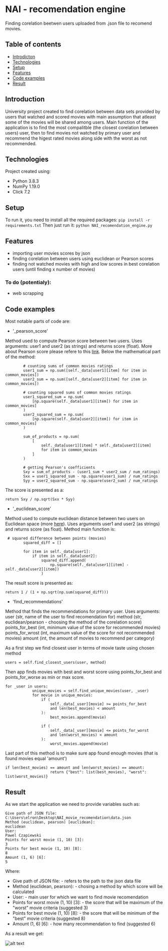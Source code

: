 # NAI - recomendation engine
Finding corelation beetwen users uploaded from .json file to recomend movies.

## Table of contents

* [Introdicton](#introduction)
* [Technologies](#Technologies)
* [Setup](#Setup)
* [Features](#features)
* [Code examples](#code-examples)
* [Result](#Result)

## Introduction
University project created to find corelation between data sets provided by users that watched and scored movies with main assumption that atleast some of the movies will be shared among users. 
Main function of the application is to find the most compalitble (the closest corelation between users) user, then to find movies not watched by primary user and recommend the higest rated movies along side with the worst as not recommended.

## Technologies
Project created using:

* Python 3.8.3
* NumPy 1.19.0
* Click 7.2

## Setup
To run it, you need to install all the required packages:
```pip install -r requirements.txt```
Then just run it:
```python NAI_recomendation_engine.py```

## Features
* importing user movies scores by json
* finding corelation between users using euclidean or Pearson scores
* finding not watched movies with high and low scores in best corelation users (until finding x number of movies)

### To do (potentialy):
* web scrapping

## Code examples
Most notable parts of code are:

* '_pearson_score'

Method used to compute Pearson score between two users. Uses arguments: user1 and user2 (as strings) and returns score (float).
More about Pearson score please refere to this [link](https://en.wikipedia.org/wiki/Pearson_correlation_coefficient).
Below the mathematical part of the method:
```
        # counting sums of common movies ratings
        user1_sum = np.sum([self._data[user1][item] for item in common_movies])
        user2_sum = np.sum([self._data[user2][item] for item in common_movies])

        # counting squared sums of common movies ratings
        user1_squared_sum = np.sum(
            [np.square(self._data[user1][item]) for item in common_movies]
        )
        user2_squared_sum = np.sum(
            [np.square(self._data[user2][item]) for item in common_movies]
        )

        sum_of_products = np.sum(
            [
                self._data[user1][item] * self._data[user2][item]
                for item in common_movies
            ]
        )

        # getting Pearson's coefficients
        Sxy = sum_of_products - (user1_sum * user2_sum / num_ratings)
        Sxx = user1_squared_sum - np.square(user1_sum) / num_ratings
        Syy = user2_squared_sum - np.square(user2_sum) / num_ratings
```
The score is presented as a:
```
return Sxy / np.sqrt(Sxx * Syy)
```

* '_euclidean_score'

Method used to compute euclidean distance between two users on Euclidean space (more [here](https://en.wikipedia.org/wiki/Euclidean_distance)). 
Uses arguments user1 and user2 (as strings) and returns score (as float).
Method main function is:
```
 # squared difference between points (movies)
        squared_diff = []

        for item in self._data[user1]:
            if item in self._data[user2]:
                squared_diff.append(
                    np.square(self._data[user1][item] - self._data[user2][item])
                )
```
The result score is presented as:
```
return 1 / (1 + np.sqrt(np.sum(squared_diff)))
```
* 'find_recommendations'

Method that finds the recommendations for primary user.
Uses arguments:
user (str, name of the user to find recomendation for)
method (str, euclidean/pearson - choosing the method of the corelation score)
points_for_best (int, minimum value of the score for recommended movies)
points_for_wrost (int, maximum value of the score for not recommended movies)
amount (int, the amount of movies to recommend per category)

As a first step we find closest user in terms of movie taste using chosen method
```
users = self.find_closest_users(user, method)
```
Then app finds movies with best and worst score using points_for_best and points_for_worse as min or max score.
```
for _user in users:
            unique_movies = self.find_unique_movies(user, _user)
            for movie in unique_movies:
                if (
                    self._data[_user][movie] >= points_for_best
                    and len(best_movies) < amount
                ):
                    best_movies.append(movie)

                if (
                    self._data[_user][movie] <= points_for_worst
                    and len(worst_movies) < amount
                ):
                    worst_movies.append(movie)
```
Last part of this method is to make sure app found enough movies (that is found movies equal 'amount')
```
if len(best_movies) == amount and len(worst_movies) == amount:
                    return {"best": list(best_movies), "worst": list(worst_movies)}
```

## Result
As we start the application we need to provide variables such as:
```
Give path of JSON file: 
C:\Users\elron\Desktop\NAI_movie_recomendation\data.json
Method (euclidean, pearson) [euclidean]: 
euclidean
User: 
Pawel Czapiewski
Points for worst movie (1, 10) [3]: 
3
Points for best movie (1, 10) [8]: 
8
Amount (1, 6) [6]: 
5
```
Where:
* Give path of JSON file: - refers to the path to the json data file
* Method (euclidean, pearson): - chosing a method by which score will be calculated
* User: - main user for which we want to find movie recomendation
* Points for worst movie (1, 10) [3]: - the score that will be maximum of the "worst" movie criteria (suggested 3)
* Points for best movie (1, 10) [8]: - the score that will be minimum of the "best" movie criteria (suggested 8)
* Amount (1, 6) [6]: - how many recommendation to find (suggested 6)

As a result we get:

![alt text](https://user-images.githubusercontent.com/32613484/102261773-746a0b00-3f12-11eb-81d2-1e57d57149db.png?raw=true)
